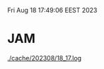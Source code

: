 Fri Aug 18 17:49:06 EEST 2023
# JAM
<a href='./cache/202308/18_17.log'>./cache/202308/18_17.log</a>
